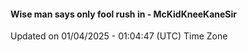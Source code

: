 #### Wise man says only fool rush in - McKidKneeKaneSir
Updated on 01/04/2025 - 01:04:47 (UTC) Time Zone
